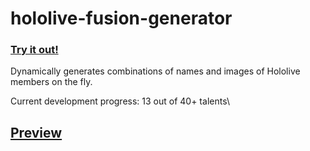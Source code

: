 # hololive-fusion-generator

### [Try it out!](https://vaexenc.github.io/hololive-fusion-generator)

Dynamically generates combinations of names and images of Hololive members on the fly.

Current development progress: 13 out of 40+ talents\

## [Preview](https://gsproduction727.github.io/hololive-fusion-generator/)